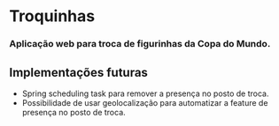 # Troquinhas
### Aplicação web para troca de figurinhas da Copa do Mundo.</h3>

## Implementações futuras
- Spring scheduling task para remover a presença no posto de troca.
- Possibilidade de usar geolocalização para automatizar a feature de presença no posto de troca.
